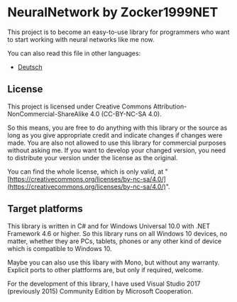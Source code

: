 # **NeuralNetwork** by Zocker1999NET

This project is to become an easy-to-use library for programmers who want to start working with neural networks like me now.

You can also read this file in other languages:

* [Deutsch](README.de-DE.md)

## License

This project is licensed under Creative Commons Attribution-NonCommercial-ShareAlike 4.0 (CC-BY-NC-SA 4.0).

So this means, you are free to do anything with this library or the source as long as you give appropriate credit and indicate changes if changes were made.
You are also not allowed to use this library for commercial purposes without asking me.
If you want to develop your changed version, you need to distribute your version under the license as the original.

You can find the whole license, which is only valid, at "[https://creativecommons.org/licenses/by-nc-sa/4.0/](https://creativecommons.org/licenses/by-nc-sa/4.0/)".

## Target platforms

This library is written in C# and for Windows Universal 10.0 with .NET Framework 4.6 or higher.
So this library runs on all Windows 10 devices, no matter, whether they are PCs, tablets, phones or any other kind of device which is compatible to Windows 10.

Maybe you can also use this libary with Mono, but without any warranty. Explicit ports to other plattforms are, but only if required, welcome.

For the development of this library, I have used Visual Studio 2017 (previously 2015) Community Edition by Microsoft Cooperation.
